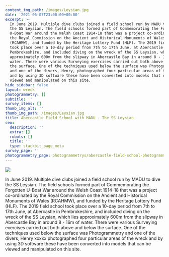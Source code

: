 ```yaml
---
content_img_path: /images/Leysian.jpg
date: '2021-06-07T23:00:00+00:00'
excerpt: >-
  In June 2019. Multiple dive clubs joined a field school run by MADU to dive
  the SS Leysian. The field schools formed part of Commemorating the Forgotten
  U-Boat War around the Welsh Coast 1914-18 that was a project co-ordinated by
  the Royal Commission on the Ancient and Historical Monuments of Wales
  (RCAHMW), and funded by the Heritage Lottery Fund (HLF). The 2019 field school
  took place over a 10-day period from 7th to 17th June, at Abercastle in
  Pembrokeshire, and included diving on the wreck of the SS Leysian, which lies
  approximately 600m from the slipway in Abercastle Bay in around 8 - 16m of
  water. There were various Surveying exercises carried out both above and below
  the surface. One of the techniques used below the surface was Photogrammetry
  and one of the divers, Henry, photographed four particular areas of the wreck
  and by using 3D software these have been converted into models that can be
  viewed and manipulated on this site.
hide_sidebar: false
layout: wreck
photogrammetry: []
subtitle: ''
survey_items: []
thumb_img_alt: ''
thumb_img_path: /images/Leysian.jpg
title: Abercastle Field School with MADU - The SS Leysian
seo:
  description: ''
  extra: []
  robots: []
  title: ''
  type: stackbit_page_meta
survey_page: ''
photogrammetry_page: photogrammetrys/abercastle-field-school-photogrammetry.md
---
```



![](https://cdn.forestry.io/res2/cZ1ay_JMZDsN8OqF_qyGasUk8v4s2iDlRNDO_SJCjqE/fit/512/512/sm/0/aHR0cHM6Ly9hcHAu/Zm9yZXN0cnkuaW8v/cmFpbHMvYWN0aXZl/X3N0b3JhZ2UvYmxv/YnMvZXlKZmNtRnBi/SE1pT25zaWJXVnpj/MkZuWlNJNklrSkJh/SEJDUzNFck5WRXdQ/U0lzSW1WNGNDSTZi/blZzYkN3aWNIVnlJ/am9pWW14dllsOXBa/Q0o5ZlE9PS0tOTRi/NDAxMmU3Y2ViMDcx/Y2NlYzc3YWQ0NmUz/NDZhNTU3MjIyNzE2/My9zaGlwcyUyMHBs/YW4uanBn)

In June 2019. Multiple dive clubs joined a field school run by MADU to dive the SS Leysian. The field schools formed part of Commemorating the Forgotten U-Boat War around the Welsh Coast 1914-18 that was a project co-ordinated by the Royal Commission on the Ancient and Historical Monuments of Wales (RCAHMW), and funded by the Heritage Lottery Fund (HLF). The 2019 field school took place over a 10-day period from 7th to 17th June, at Abercastle in Pembrokeshire, and included diving on the wreck of the SS Leysian, which lies approximately 600m from the slipway in Abercastle Bay in around 8 - 16m of water. There were various Surveying exercises carried out both above and below the surface. One of the techniques used below the surface was Photogrammetry and one of the divers, Henry xxxxx photographed four particular areas of the wreck and by using 3D software these have been converted into models that can be viewed and manipulated on this site.

